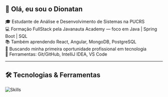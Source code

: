 ## 👋 Olá, eu sou o Dionatan

🎓 Estudante de Análise e Desenvolvimento de Sistemas na PUCRS  
💻 Formação FullStack pela Javanauta Academy — foco em Java | Spring Boot | SQL  
📚 Também aprendendo React, Angular, MongoDB, PostgreSQL  
🚀 Buscando minha primeira oportunidade profissional em tecnologia  
🔧 Ferramentas: Git/GitHub, IntelliJ IDEA, VS Code  

---

## 🛠️ Tecnologias & Ferramentas

![Skills](https://skillicons.dev/icons?i=java,javascript,spring,react,angular,git,github,vscode,intellij)
